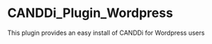 CANDDi_Plugin_Wordpress
=======================

This plugin provides an easy install of CANDDi for Wordpress users
